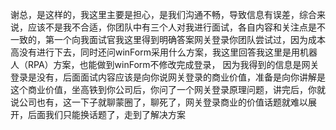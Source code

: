 谢总，是这样的，我这里主要是担心，是我们沟通不畅，导致信息有误差，综合来说，应该不是我不合适，你团队中有三个人对我进行面试，各自内容和关注点是不一致的，第一个向我面试官我这里得到明确答案网关登录你团队尝试过，因为成本高没有进行下去，同时还问winForm采用什么方案，我这里回答我这里是用机器人（RPA）方案，也能做到winForm不修改完成登录，
因为我得到的信息是网关登录是没有，后面面试内容应该是向你说网关登录的商业价值，准备是向你讲解是这个商业价值，坐高铁到你公司后，你问了一个网关登录原理问题，讲完后，你就说公司也有，这一下子就聊蒙圈了，聊死了，网关登录商业的价值话题就难以展开，后面我们只能换话题了，走到了解决方案